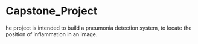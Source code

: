 # Capstone_Project
he project is intended to build a pneumonia detection system, to locate the position of inflammation in an image.
